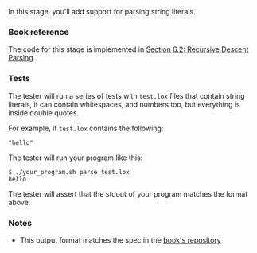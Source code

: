 In this stage, you'll add support for parsing string literals.

### Book reference

The code for this stage is implemented in [Section 6.2: Recursive Descent Parsing](https://craftinginterpreters.com/parsing-expressions.html#recursive-descent-parsing).

### Tests

The tester will run a series of tests with `test.lox` files that contain string literals, it can contain whitespaces, and numbers too, but everything is inside double quotes.

For example, if `test.lox` contains the following:

```
"hello"
```

The tester will run your program like this:

```
$ ./your_program.sh parse test.lox
hello
```

The tester will assert that the stdout of your program matches the format above.

### Notes

- This output format matches the spec in the [book's repository](https://github.com/munificent/craftinginterpreters/blob/01e6f5b8f3e5dfa65674c2f9cf4700d73ab41cf8/test/expressions/parse.lox)
